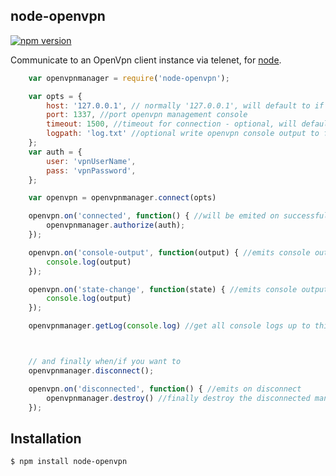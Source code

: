 node-openvpn
--------------

[![npm version](https://badge.fury.io/js/node-openvpn.svg)](http://badge.fury.io/js/node-openvpn)



 Communicate to an OpenVpn client instance via telenet, for [node](http://nodejs.org).



```js
	var openvpnmanager = require('node-openvpn');

	var opts = {
        host: '127.0.0.1', // normally '127.0.0.1', will default to if undefined
        port: 1337, //port openvpn management console
        timeout: 1500, //timeout for connection - optional, will default to 1500ms if undefined
        logpath: 'log.txt' //optional write openvpn console output to file, can be relative path or absolute
    };
    var auth = {
        user: 'vpnUserName',
        pass: 'vpnPassword',
    };

    var openvpn = openvpnmanager.connect(opts)

    openvpn.on('connected', function() { //will be emited on successful interfacing with openvpn instance
        openvpnmanager.authorize(auth);
    });

    openvpn.on('console-output', function(output) { //emits console output of openvpn instance as a line
        console.log(output)
    });

    openvpn.on('state-change', function(state) { //emits console output of openvpn state as a array
        console.log(output)
    });

    openvpnmanager.getLog(console.log) //get all console logs up to this point



    // and finally when/if you want to
    openvpnmanager.disconnect();

    openvpn.on('disconnected', function() { //emits on disconnect
        openvpnmanager.destroy() //finally destroy the disconnected manager 
    });


```

## Installation

```bash
$ npm install node-openvpn
```
